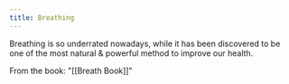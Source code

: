 ```yaml
---
title: Breathing
---
```


Breathing is so underrated nowadays, while it has been discovered to be one of the most natural & powerful method to improve our health.

From the book: "[[Breath Book]]"